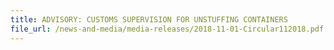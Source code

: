 ```yaml
---
title: ADVISORY: CUSTOMS SUPERVISION FOR UNSTUFFING CONTAINERS
file_url: /news-and-media/media-releases/2018-11-01-Circular112018.pdf
---
```

